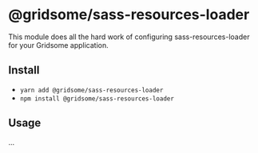 # @gridsome/sass-resources-loader

This module does all the hard work of configuring sass-resources-loader for your Gridsome application.

## Install

- `yarn add @gridsome/sass-resources-loader`
- `npm install @gridsome/sass-resources-loader`

## Usage

...
